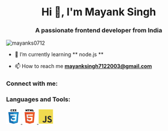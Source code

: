 <h1 align="center">Hi 👋, I'm Mayank Singh</h1>
<h3 align="center">A passionate frontend developer from India</h3>

<p align="left"> <img src="https://komarev.com/ghpvc/?username=mayanks0712&label=Profile%20views&color=0e75b6&style=flat" alt="mayanks0712" /> </p>

- 🌱 I’m currently learning **  node.js **

- 📫 How to reach me **mayanksingh7122003@gmail.com**

<h3 align="left">Connect with me:</h3>
<p align="left">
</p>

<h3 align="left">Languages and Tools:</h3>
<p align="left"> <a href="https://www.w3schools.com/css/" target="_blank" rel="noreferrer"> <img src="https://raw.githubusercontent.com/devicons/devicon/master/icons/css3/css3-original-wordmark.svg" alt="css3" width="40" height="40"/> </a> <a href="https://www.w3.org/html/" target="_blank" rel="noreferrer"> <img src="https://raw.githubusercontent.com/devicons/devicon/master/icons/html5/html5-original-wordmark.svg" alt="html5" width="40" height="40"/> </a> <a href="https://developer.mozilla.org/en-US/docs/Web/JavaScript" target="_blank" rel="noreferrer"> <img src="https://raw.githubusercontent.com/devicons/devicon/master/icons/javascript/javascript-original.svg" alt="javascript" width="40" height="40"/> </a> </p>
